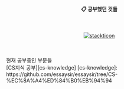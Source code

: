 <div align="center"> 

  
####  :clipboard: 공부했던 것들
  
 <br/>
  


[![stackticon](https://firebasestorage.googleapis.com/v0/b/stackticon-81399.appspot.com/o/images%2F1687140473251?alt=media&token=956bddc3-d1b3-4d44-a597-3099b5fc8c22)](https://github.com/msdio/stackticon)
</div>
 
   <br/>
   <br/>
 
<div align="left">
  현재 공부중인 부분들 
</div>
[CS지식 공부][cs-knowledge]
[cs-knowledge]: https://github.com/essaysir/essaysir/tree/CS-%EC%8A%A4%ED%84%B0%EB%94%94
